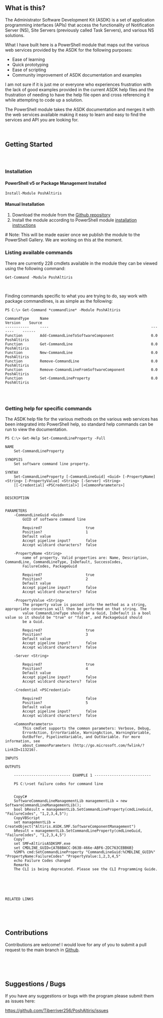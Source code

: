 <h2>What is this?</h2>

<p><span>The Administrator Software Development Kit (ASDK) is a set of application programming interfaces (APIs) that access the functionality of&nbsp;Notification Server (NS), Site Servers (previously called Task Servers), and various&nbsp;NS solutions.</span></p>

<p><span>What I have built here is a PowerShell module that maps out the various web services provided by the ASDK for the following purposes:</span></p>

<ul>
	<li><span>Ease of learning</span></li>
	<li><span>Quick prototyping</span></li>
	<li><span>Ease of scripting</span></li>
	<li><span>Community improvement of ASDK documentation and examples</span></li>
</ul>

<p><span>​I am not sure if it is just me or everyone who experiences frustration with the lack of good examples provided in the current ASDK help files and the frustration of needing to have the help file open and cross referencing it while attempting to code up a solution.</span></p>

<p><span>The PowerShell module takes the ASDK documentation and merges it with the web services available making it easy to learn and easy to find the services and API you are looking for.</span></p>

<p>&nbsp;</p>

<h2>Getting Started</h2>

<h3>&nbsp;</h3>

<h3>Installation</h3>

<h4>PowerShell v5 or Package Management Installed</h4>

<pre><code>Install-Module PoshAltiris</code></pre>

<h4>Manual Installation</h4>

<ol>
	<li>Download the module from the <a href="https://github.com/Tiberriver256/PowerShellSymantecAltirisASDK" rel="nofollow">Github repository</a></li>
	<li>Install the module according to PowerShell module <a href="https://msdn.microsoft.com/en-us/library/dd878350(v=vs.85).aspx" rel="nofollow">installation instructions</a></li>
</ol>

<p># Note: This will be made easier once we publish the module to the PowerShell Gallery. We are working on this at the moment.</p>

<h3>Listing available commands</h3>

<p>There are currently 228 cmdlets available in the module they can be viewed using the following command:</p>

<pre><code>Get-Command -Module PoshAltiris</code></pre>

<p>&nbsp;</p>

<p>Finding commands specific to what you are trying to do, say work with package commandlines,&nbsp;is as simple as the following:</p>

<pre><code>PS C:\&gt; Get-Command *commandline* -Module PoshAltiris

CommandType     Name                                               Version    Source                                                  
-----------     ----                                               -------    ------                                                  
Function        Add-CommandLineToSoftwareComponent                 0.0        PoshAltiris                                             
Function        Get-CommandLine                                    0.0        PoshAltiris                                             
Function        New-CommandLine                                    0.0        PoshAltiris                                             
Function        Remove-CommandLine                                 0.0        PoshAltiris                                             
Function        Remove-CommandLineFromSoftwareComponent            0.0        PoshAltiris                                             
Function        Set-CommandLineProperty                            0.0        PoshAltiris                                             

</code></pre>

<p>&nbsp;</p>

<h3>Getting help for specific commands</h3>

<p>The ASDK help file for the various methods on the various web services has been integrated into PowerShell help, so standard help commands can be run to view the documentation.</p>

<pre><code>PS C:\&gt; Get-Help Set-CommandLineProperty -Full

NAME
    Set-CommandLineProperty
    
SYNOPSIS
    Set software command line property.
    
SYNTAX
    Set-CommandLineProperty [-CommandLineGuid] &lt;Guid&gt; [-PropertyName] &lt;String&gt; [-PropertyValue] &lt;String&gt; [-Server] &lt;String&gt; 
    [[-Credential] &lt;PSCredential&gt;] [&lt;CommonParameters&gt;]
    
    
DESCRIPTION
    

PARAMETERS
    -CommandLineGuid &lt;Guid&gt;
        GUID of software command line
        
        Required?                    true
        Position?                    1
        Default value                
        Accept pipeline input?       false
        Accept wildcard characters?  false
        
    -PropertyName &lt;String&gt;
        name of property. Valid properties are: Name, Description, CommandLine, CommandLineType, IsDefault, SuccessCodes, 
        FailureCodes, PackageGuid
        
        Required?                    true
        Position?                    2
        Default value                
        Accept pipeline input?       false
        Accept wildcard characters?  false
        
    -PropertyValue &lt;String&gt;
        The property value is passed into the method as a string, appropriate conversion will then be performed on that string. The 
        value CommandLineType should be a Guid, IsDefault is a bool value so it should be "true" or "false", and PackageGuid should 
        be a Guid.
        
        Required?                    true
        Position?                    3
        Default value                
        Accept pipeline input?       false
        Accept wildcard characters?  false
        
    -Server &lt;String&gt;
        
        Required?                    true
        Position?                    4
        Default value                
        Accept pipeline input?       false
        Accept wildcard characters?  false
        
    -Credential &lt;PSCredential&gt;
        
        Required?                    false
        Position?                    5
        Default value                
        Accept pipeline input?       false
        Accept wildcard characters?  false
        
    &lt;CommonParameters&gt;
        This cmdlet supports the common parameters: Verbose, Debug,
        ErrorAction, ErrorVariable, WarningAction, WarningVariable,
        OutBuffer, PipelineVariable, and OutVariable. For more information, see 
        about_CommonParameters (http://go.microsoft.com/fwlink/?LinkID=113216). 
    
INPUTS
    
OUTPUTS
    
    -------------------------- EXAMPLE 1 --------------------------
    
    PS C:\&gt;set failure codes for command line
    
    
    CopyC#
    SoftwareCommandLineManagementLib managementLib = new SoftwareCommandLineManagementLib();
    bool bResult = managementLib.SetCommandLineProperty(cmdLineGuid, "FailureCodes", "1,2,3,4,5");
    CopyVBScript
    set managementLib = CreateObject("Altiris.ASDK.SMF.SoftwareComponentManagement")
    bResult = managementLib.SetCommandLineProperty(cmdLineGuid, "FailureCodes", "1,2,3,4,5")
    Copy? 
    set SMF=AltirisASDKSMF.exe
    set CMDLINE_GUID={A7B8BACC-D63B-466e-ABF6-2DC763CEBB6B}
    %SMF% cmd:SetCommandLineProperty "CommandLineGuid:%CMDLINE_GUID%" "PropertyName:FailureCodes" "PropertyValue:1,2,3,4,5"
    echo Failure Codes changed
    Remarks
    The CLI is being deprecated. Please see the CLI Programming Guide.
    
    
    
    
    
    
RELATED LINKS</code></pre>

<p>&nbsp;</p>

<p>&nbsp;</p>

<h2>Contributions</h2>

<p>Contributions are welcome! I would love for any of you to submit a pull request to the main branch in <a href="https://github.com/Tiberriver256/PowerShellSymantecAltirisASDK" rel="nofollow">Github</a>.</p>

<p>&nbsp;</p>

<p>&nbsp;</p>

<h2>Suggestions / Bugs</h2>

<p>If you have any suggestions or bugs with the program please submit them as issues here:</p>

<p><a href="https://github.com/Tiberriver256/PoshAltiris/issues" rel="nofollow">https://github.com/Tiberriver256/PoshAltiris/issues</a></p>
